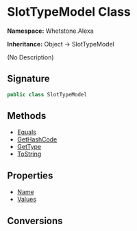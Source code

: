 # SlotTypeModel Class
**Namespace:** Whetstone.Alexa

**Inheritance:** Object → SlotTypeModel

(No Description)

## Signature
```csharp
public class SlotTypeModel
```
## Methods
- [Equals](SlotTypeModel/Equals.md)
- [GetHashCode](SlotTypeModel/GetHashCode.md)
- [GetType](SlotTypeModel/GetType.md)
- [ToString](SlotTypeModel/ToString.md)
## Properties
- [Name](SlotTypeModel/Name.md)
- [Values](SlotTypeModel/Values.md)
## Conversions

